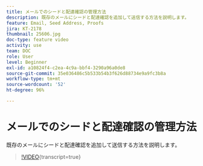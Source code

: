 ```yaml
---
title: メールでのシードと配達確認の管理方法
description: 既存のメールにシードと配達確認を追加して送信する方法を説明します。
feature: Email, Seed Address, Proofs
jira: KT-2178
thumbnail: 25606.jpg
doc-type: feature video
activity: use
team: DOC
role: User
level: Beginner
exl-id: a10824f4-c2ea-4c9a-bbf4-3290a96a0de8
source-git-commit: 35e036486c5b533b54b3f626d88734e9a9fc3b8a
workflow-type: tm+mt
source-wordcount: '52'
ht-degree: 96%

---
```


# メールでのシードと配達確認の管理方法

既存のメールにシードと配達確認を追加して送信する方法を説明します。

>[!VIDEO](https://video.tv.adobe.com/v/25606?quality=12&learn=on){transcript=true}
